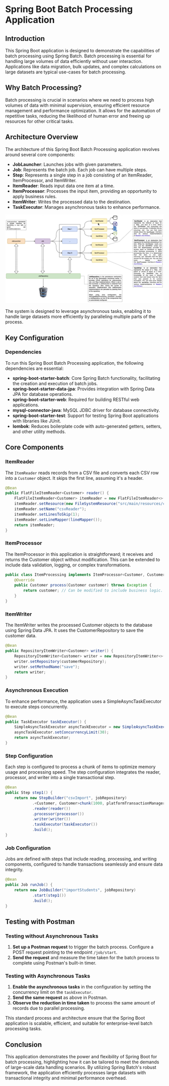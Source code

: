# Spring Boot Batch Processing Application

## Introduction

This Spring Boot application is designed to demonstrate the capabilities of batch processing using Spring Batch. Batch processing is essential for handling large volumes of data efficiently without user interaction. Applications like data migration, bulk updates, and complex calculations on large datasets are typical use-cases for batch processing.

## Why Batch Processing?

Batch processing is crucial in scenarios where we need to process high volumes of data with minimal supervision, ensuring efficient resource management and performance optimization. It allows for the automation of repetitive tasks, reducing the likelihood of human error and freeing up resources for other critical tasks.

## Architecture Overview

The architecture of this Spring Boot Batch Processing application revolves around several core components:

- **JobLauncher**: Launches jobs with given parameters.
- **Job**: Represents the batch job. Each job can have multiple steps.
- **Step**: Represents a single step in a job consisting of an ItemReader, ItemProcessor, and ItemWriter.
- **ItemReader**: Reads input data one item at a time.
- **ItemProcessor**: Processes the input item, providing an opportunity to apply business rules.
- **ItemWriter**: Writes the processed data to the destination.
- **TaskExecutor**: Manages asynchronous tasks to enhance performance.

![Batch Processing Architecture](/images/DetailedArchitecture.png)

The system is designed to leverage asynchronous tasks, enabling it to handle large datasets more efficiently by paralleling multiple parts of the process.

## Key Configuration

### Dependencies

To run this Spring Boot Batch Processing application, the following dependencies are essential:

- **spring-boot-starter-batch**: Core Spring Batch functionality, facilitating the creation and execution of batch jobs.
- **spring-boot-starter-data-jpa**: Provides integration with Spring Data JPA for database operations.
- **spring-boot-starter-web**: Required for building RESTful web applications.
- **mysql-connector-java**: MySQL JDBC driver for database connectivity.
- **spring-boot-starter-test**: Support for testing Spring Boot applications with libraries like JUnit.
- **lombok**: Reduces boilerplate code with auto-generated getters, setters, and other utility methods.

## Core Components

### ItemReader

The `ItemReader` reads records from a CSV file and converts each CSV row into a `Customer` object. It skips the first line, assuming it's a header.

```java
@Bean
public FlatFileItemReader<Customer> reader() {
    FlatFileItemReader<Customer> itemReader = new FlatFileItemReader<>();
    itemReader.setResource(new FileSystemResource("src/main/resources/customers.csv"));
    itemReader.setName("csvReader");
    itemReader.setLinesToSkip(1);
    itemReader.setLineMapper(lineMapper());
    return itemReader;
}
```

### ItemProcessor

The ItemProcessor in this application is straightforward; it receives and returns the Customer object without modification. This can be extended to include data validation, logging, or complex transformations.

```java
public class ItemProcessing implements ItemProcessor<Customer, Customer> {
    @Override
    public Customer process(Customer customer) throws Exception {
        return customer; // Can be modified to include business logic.
    }
}
```

### ItemWriter

The ItemWriter writes the processed Customer objects to the database using Spring Data JPA. It uses the CustomerRepository to save the customer data.

```java
@Bean
public RepositoryItemWriter<Customer> writer() {
    RepositoryItemWriter<Customer> writer = new RepositoryItemWriter<>();
    writer.setRepository(customerRepository);
    writer.setMethodName("save");
    return writer;
}
```

### Asynchronous Execution

To enhance performance, the application uses a SimpleAsyncTaskExecutor to execute steps concurrently.

```java
@Bean
public TaskExecutor taskExecutor() {
    SimpleAsyncTaskExecutor asyncTaskExecutor = new SimpleAsyncTaskExecutor();
    asyncTaskExecutor.setConcurrencyLimit(30);
    return asyncTaskExecutor;
}
```

### Step Configuration

Each step is configured to process a chunk of items to optimize memory usage and processing speed. The step configuration integrates the reader, processor, and writer into a single transactional step.

```java
@Bean
public Step step1() {
    return new StepBuilder("csvImport", jobRepository)
            .<Customer, Customer>chunk(1000, platformTransactionManager)
            .reader(reader())
            .processor(processor())
            .writer(writer())
            .taskExecutor(taskExecutor())
            .build();
}
```

### Job Configuration

Jobs are defined with steps that include reading, processing, and writing components, configured to handle transactions seamlessly and ensure data integrity.

```java
@Bean
public Job runJob() {
    return new JobBuilder("importStudents", jobRepository)
            .start(step1())
            .build();
}
```
## Testing with Postman

### Testing without Asynchronous Tasks

1. **Set up a Postman request** to trigger the batch process. Configure a POST request pointing to the endpoint `/job/start`.
2. **Send the request** and measure the time taken for the batch process to complete using Postman's built-in timer.

### Testing with Asynchronous Tasks

1. **Enable the asynchronous tasks** in the configuration by setting the concurrency limit on the `taskExecutor`.
2. **Send the same request** as above in Postman.
3. **Observe the reduction in time taken** to process the same amount of records due to parallel processing.

This standard process and architecture ensure that the Spring Boot application is scalable, efficient, and suitable for enterprise-level batch processing tasks.

## Conclusion

This application demonstrates the power and flexibility of Spring Boot for batch processing, highlighting how it can be tailored to meet the demands of large-scale data handling scenarios. By utilizing Spring Batch's robust framework, the application efficiently processes large datasets with transactional integrity and minimal performance overhead.






